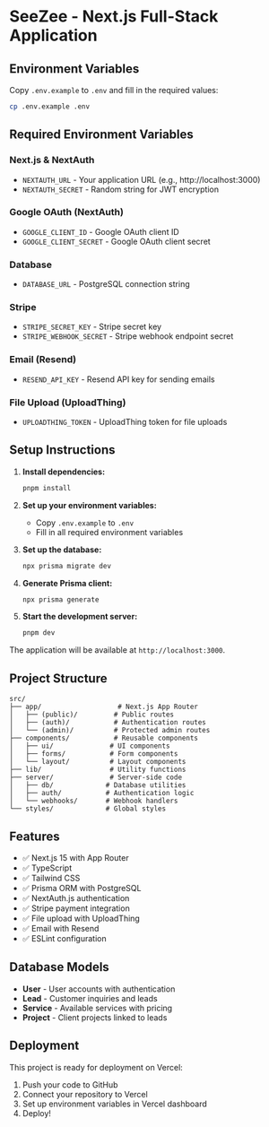 # SeeZee - Next.js Full-Stack Application

## Environment Variables

Copy `.env.example` to `.env` and fill in the required values:

```bash
cp .env.example .env
```

## Required Environment Variables

### Next.js & NextAuth
- `NEXTAUTH_URL` - Your application URL (e.g., http://localhost:3000)
- `NEXTAUTH_SECRET` - Random string for JWT encryption

### Google OAuth (NextAuth)
- `GOOGLE_CLIENT_ID` - Google OAuth client ID
- `GOOGLE_CLIENT_SECRET` - Google OAuth client secret

### Database
- `DATABASE_URL` - PostgreSQL connection string

### Stripe
- `STRIPE_SECRET_KEY` - Stripe secret key
- `STRIPE_WEBHOOK_SECRET` - Stripe webhook endpoint secret

### Email (Resend)
- `RESEND_API_KEY` - Resend API key for sending emails

### File Upload (UploadThing)
- `UPLOADTHING_TOKEN` - UploadThing token for file uploads

## Setup Instructions

1. **Install dependencies:**
   ```bash
   pnpm install
   ```

2. **Set up your environment variables:**
   - Copy `.env.example` to `.env`
   - Fill in all required environment variables

3. **Set up the database:**
   ```bash
   npx prisma migrate dev
   ```

4. **Generate Prisma client:**
   ```bash
   npx prisma generate
   ```

5. **Start the development server:**
   ```bash
   pnpm dev
   ```

The application will be available at `http://localhost:3000`.

## Project Structure

```
src/
├── app/                   # Next.js App Router
│   ├── (public)/         # Public routes
│   ├── (auth)/           # Authentication routes
│   └── (admin)/          # Protected admin routes
├── components/           # Reusable components
│   ├── ui/              # UI components
│   ├── forms/           # Form components
│   └── layout/          # Layout components
├── lib/                 # Utility functions
├── server/              # Server-side code
│   ├── db/             # Database utilities
│   ├── auth/           # Authentication logic
│   └── webhooks/       # Webhook handlers
└── styles/             # Global styles
```

## Features

- ✅ Next.js 15 with App Router
- ✅ TypeScript
- ✅ Tailwind CSS
- ✅ Prisma ORM with PostgreSQL
- ✅ NextAuth.js authentication
- ✅ Stripe payment integration
- ✅ File upload with UploadThing
- ✅ Email with Resend
- ✅ ESLint configuration

## Database Models

- **User** - User accounts with authentication
- **Lead** - Customer inquiries and leads
- **Service** - Available services with pricing
- **Project** - Client projects linked to leads

## Deployment

This project is ready for deployment on Vercel:

1. Push your code to GitHub
2. Connect your repository to Vercel
3. Set up environment variables in Vercel dashboard
4. Deploy!